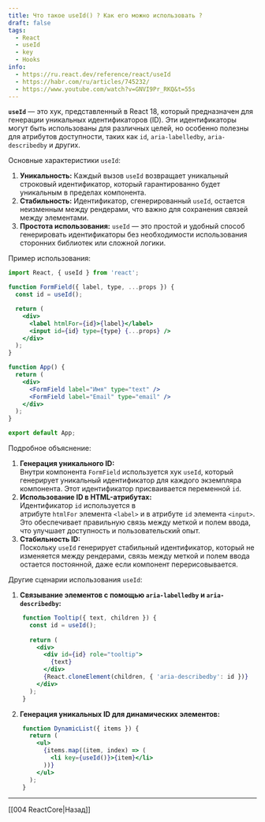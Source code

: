 ```yaml
---
title: Что такое useId() ? Как его можно использовать ?
draft: false
tags:
  - React
  - useId
  - key
  - Hooks
info:
  - https://ru.react.dev/reference/react/useId
  - https://habr.com/ru/articles/745232/
  - https://www.youtube.com/watch?v=GNVI9Pr_RKQ&t=55s
---
```

**`useId`** — это хук, представленный в React 18, который предназначен для генерации уникальных идентификаторов (ID). Эти идентификаторы могут быть использованы для различных целей, но особенно полезны для атрибутов доступности, таких как `id`, `aria-labelledby`, `aria-describedby` и других.

Основные характеристики `useId`:

1. **Уникальность:** Каждый вызов `useId` возвращает уникальный строковый идентификатор, который гарантированно будет уникальным в пределах компонента.
2. **Стабильность:** Идентификатор, сгенерированный `useId`, остается неизменным между рендерами, что важно для сохранения связей между элементами.
3. **Простота использования:** `useId` — это простой и удобный способ генерировать идентификаторы без необходимости использования сторонних библиотек или сложной логики.

Пример использования:
```jsx
import React, { useId } from 'react';

function FormField({ label, type, ...props }) {
  const id = useId();

  return (
    <div>
      <label htmlFor={id}>{label}</label>
      <input id={id} type={type} {...props} />
    </div>
  );
}

function App() {
  return (
    <div>
      <FormField label="Имя" type="text" />
      <FormField label="Email" type="email" />
    </div>
  );
}

export default App;
```

Подробное объяснение:

1. **Генерация уникального ID:**  
    Внутри компонента `FormField` используется хук `useId`, который генерирует уникальный идентификатор для каждого экземпляра компонента. Этот идентификатор присваивается переменной `id`.
2. **Использование ID в HTML-атрибутах:**  
    Идентификатор `id` используется в атрибуте `htmlFor` элемента `<label>` и в атрибуте `id` элемента `<input>`. Это обеспечивает правильную связь между меткой и полем ввода, что улучшает доступность и пользовательский опыт.
3. **Стабильность ID:**  
    Поскольку `useId` генерирует стабильный идентификатор, который не изменяется между рендерами, связь между меткой и полем ввода остается постоянной, даже если компонент перерисовывается.

Другие сценарии использования `useId`:

1. **Связывание элементов с помощью `aria-labelledby` и `aria-describedby`:**

```jsx
    function Tooltip({ text, children }) {
      const id = useId();
    
      return (
        <div>
          <div id={id} role="tooltip">
            {text}
          </div>
          {React.cloneElement(children, { 'aria-describedby': id })}
        </div>
      );
    }
```
    
2. **Генерация уникальных ID для динамических элементов:**
   
```jsx
    function DynamicList({ items }) {
      return (
        <ul>
          {items.map((item, index) => (
            <li key={useId()}>{item}</li>
          ))}
        </ul>
      );
    }
```

___

[[004 ReactCore|Назад]]